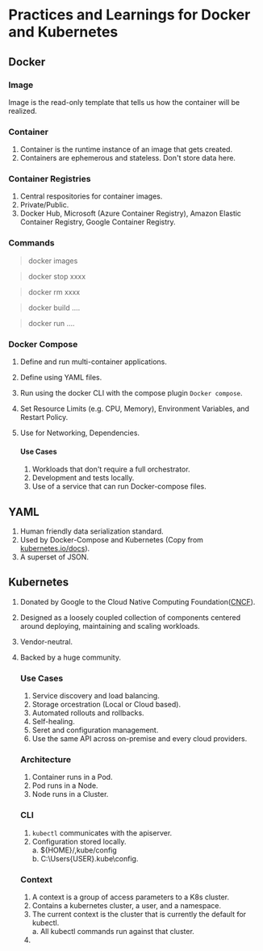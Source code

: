 # Practices and Learnings for Docker and Kubernetes

## Docker

### Image

Image is the read-only template that tells us how the container will be realized.

### Container

1. Container is the runtime instance of an image that gets created.
2. Containers are ephemerous and stateless. Don't store data here.


### Container Registries

1. Central respositories for container images.
2. Private/Public.
3. Docker Hub, Microsoft (Azure Container Registry), Amazon Elastic Container Registry, Google Container Registry.


### Commands

> docker images

> docker stop xxxx

> docker rm xxxx

> docker build ....

> docker run ....

### Docker Compose

1. Define and run multi-container applications.
2. Define using YAML files.
3. Run using the docker CLI with the compose plugin `Docker compose`.
4. Set Resource Limits (e.g. CPU, Memory), Environment Variables, and Restart Policy.
5. Use for Networking, Dependencies.

    #### Use Cases
    1. Workloads that don't require a full orchestrator.
    2. Development and tests locally.
    3. Use of a service that can run Docker-compose files.

## YAML

1. Human friendly data serialization standard.
2. Used by Docker-Compose and Kubernetes (Copy from [kubernetes.io/docs](https://kubernetes.io/docs/concepts/workloads/controllers/deployment/)).
3. A superset of JSON.


## Kubernetes

1. Donated by Google to the Cloud Native Computing Foundation([CNCF](https://www.cncf.io/)).
2. Designed as a loosely coupled collection of components centered around deploying, maintaining and scaling workloads.
3. Vendor-neutral.
4. Backed by a huge community.

    ### Use Cases
    1. Service discovery and load balancing.
    2. Storage orcestration (Local or Cloud based).
    3. Automated rollouts and rollbacks.
    4. Self-healing.
    5. Seret and configuration management.
    6. Use the same API across on-premise and every cloud providers.

    ### Architecture
    1. Container runs in a Pod.
    2. Pod runs in a Node.
    3. Node runs in a Cluster.

    ### CLI
    1. `kubectl` communicates with the apiserver.
    2. Configuration stored locally. <br>
        a. ${HOME}/,kube/config <br>
        b. C:\Users\{USER}\.kube\config.
    
    ### Context
    1. A context is a group of access parameters to a K8s cluster.
    2. Contains a kubernetes cluster, a user, and a namespace.
    3. The current context is the cluster that is currently the default for kubectl. <br>
        a. All kubectl commands run against that cluster. <br>
    4. 